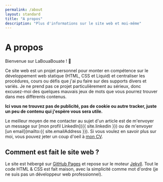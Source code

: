 ```yaml
---
permalink: /about
layout: standard
title: "A propos"
description: "Plus d'informations sur le site web et moi-même"
---
```


# A propos

Bienvenue sur LaBouaBouate ! 👋

Ce site web est un projet personnel pour monter en compétence sur le développement web statique (HTML, CSS et Liquid) et centraliser les procédures, cours ou défis que j'ai pu faire sur des supports divers et variés. Je ne prend pas ce projet particulièrement au sérieux, donc excusez-moi des quelques mauvais jeux de mots que vous pourrez trouver dans mes différents contenus.

**Ici vous ne trouvez pas de publicité, pas de cookie ou autre tracker, juste un peu de contenu qui j'espère vous sera utile.**

Le meilleur moyen de me contacter au sujet d'un article est de m'envoyer un message sur [mon profil LinkedIn]({{ site.linkedin }}) ou de m'envoyer [un email](mailto:{{ site.emailAddress }}). Si vous voulez en savoir plus sur moi, vous pouvez jeter un coup d'oeil à [mon CV](/cv).

## Comment est fait le site web ?

Le site est hébergé sur [GitHub Pages](https://docs.github.com/en/pages) et repose sur le moteur [Jekyll](https://jekyllrb.com/docs/). Tout le code HTML & CSS est fait maison, avec la simplicité comme mot d'ordre (je ne suis pas un développeur web professionnel).
